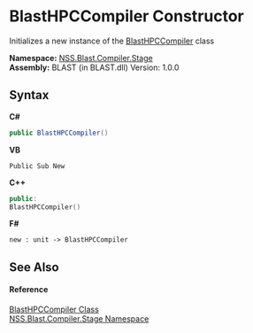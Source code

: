 # BlastHPCCompiler Constructor 
 

Initializes a new instance of the <a href="5743761a-d108-af73-0e23-c99904f76a7a">BlastHPCCompiler</a> class

**Namespace:**&nbsp;<a href="f44e629d-16ad-ce78-c6d1-bb239589698b">NSS.Blast.Compiler.Stage</a><br />**Assembly:**&nbsp;BLAST (in BLAST.dll) Version: 1.0.0

## Syntax

**C#**<br />
``` C#
public BlastHPCCompiler()
```

**VB**<br />
``` VB
Public Sub New
```

**C++**<br />
``` C++
public:
BlastHPCCompiler()
```

**F#**<br />
``` F#
new : unit -> BlastHPCCompiler
```


## See Also


#### Reference
<a href="5743761a-d108-af73-0e23-c99904f76a7a">BlastHPCCompiler Class</a><br /><a href="f44e629d-16ad-ce78-c6d1-bb239589698b">NSS.Blast.Compiler.Stage Namespace</a><br />